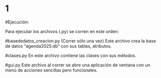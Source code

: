 # 1

#Ejecución:

Para ejecutar los archivos (.py) se corren en este orden:

#basededatos_creacion.py   (Correr sólo una vez)
Este archivo crea la base de datos “agenda2025.db” con sus tablas, atributos. 


#clases.py
En este archivo contiene las clases con sus métodos. 

#gui.py 
Este archivo al correr se abre una aplicación de ventana con un menú de acciones sencillas pero funcionales. 
